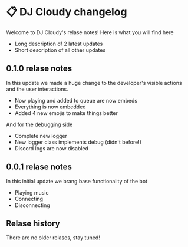 # 📋 DJ Cloudy changelog
Welcome to DJ Cloudy's relase notes! Here is what you will find here
* Long description of 2 latest updates
* Short description of all other updates

## 0.1.0 relase notes
In this update we made a huge change to the developer's visible actions and the user interactions.
- Now playing and added to queue are now embeds
- Everything is now embedded
- Added 4 new emojis to make things better

And for the debugging side
- Complete new logger
- New logger class implements debug (didn't before!)
- Discord logs are now disabled

## 0.0.1 relase notes
In this initial update we brang base functionality of the bot
- Playing music
- Connecting
- Disconnecting

## Relase history
There are no older relases, stay tuned!